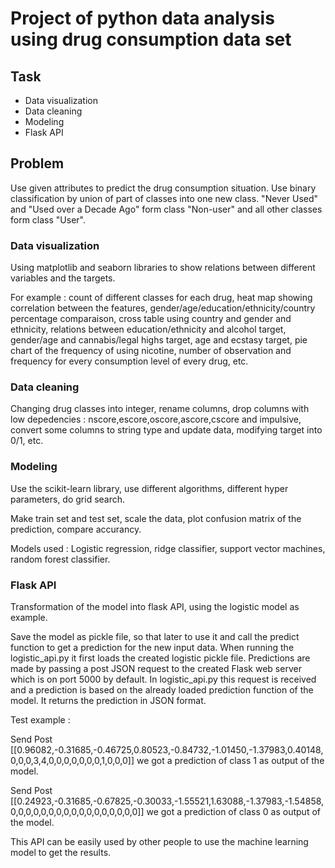 # Project of python data analysis using drug consumption data set

## Task

* Data visualization
* Data cleaning
* Modeling
* Flask API

## Problem 
Use given attributes to predict the drug consumption situation. Use binary classification by union of part of classes into one new class. "Never Used" and "Used over a Decade Ago" form class "Non-user" and all other classes form class "User".

### Data visualization
Using matplotlib and seaborn libraries to show relations between different variables and the targets. 

For example : count of different classes for each drug, heat map showing correlation between the features, gender/age/education/ethnicity/country percentage comparaison, cross table using country and gender and ethnicity, relations between education/ethnicity and alcohol target, gender/age and cannabis/legal highs target, age and ecstasy target, pie chart of the frequency of using nicotine, number of observation and frequency for every consumption level of every drug, etc.

### Data cleaning 
Changing drug classes into integer, rename columns, drop columns with low depedencies : nscore,escore,oscore,ascore,cscore and impulsive, convert some columns to string type and update data, modifying target into 0/1, etc.

### Modeling
Use the scikit-learn library, use different algorithms, different
hyper parameters, do grid search.

Make train set and test set, scale the data, plot confusion matrix of the prediction, compare accurancy.

Models used : Logistic regression, ridge classifier, support vector machines, random forest classifier.

### Flask API
Transformation of the model into flask API, using the logistic model as example.

Save the model as pickle file, so that later to use it and call the predict function to get a prediction for the new input data. When running the logistic_api.py it first loads the created logistic pickle file. Predictions are made by passing a post JSON request to the created Flask web server which is on port 5000 by default. In logistic_api.py this request is received and a prediction is based on the already loaded prediction function of the model. It returns the prediction in JSON format.

Test example : 

Send Post [[0.96082,-0.31685,-0.46725,0.80523,-0.84732,-1.01450,-1.37983,0.40148,0,0,0,3,4,0,0,0,0,0,0,0,1,0,0,0]] we got a prediction of class 1 as output of the model. 

Send Post [[0.24923,-0.31685,-0.67825,-0.30033,-1.55521,1.63088,-1.37983,-1.54858,0,0,0,0,0,0,0,0,0,0,0,0,0,0,0,0,0]] we got a prediction of class 0 as output of the model. 

This API can be easily used by other people to use the machine learning model to get the results.
